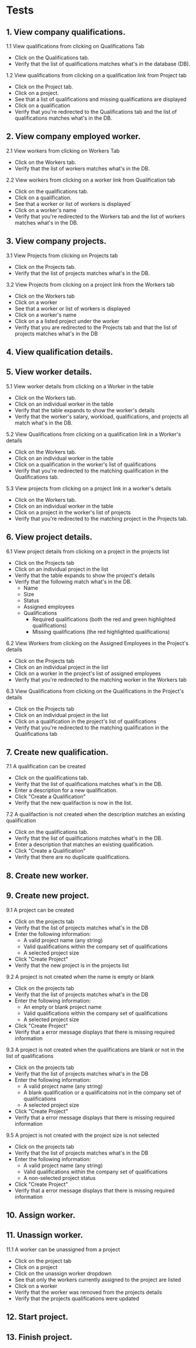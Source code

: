 # Tests 

## 1. View company qualifications. 

1.1 View qualifications from clicking on Qualifications Tab 
- Click on the Qualifications tab.  
- Verify that the list of qualifications matches what's in the database (DB).  

1.2 View qualifications from clicking on a qualification link from Project tab 
- Click on the Project tab.  
- Click on a project. 
- See that a list of qualifications and missing qualifications are displayed 
- Click on a qualification 
- Verify that you're redirected to the Qualifications tab and the list of qualifications matches what's in the DB. 

## 2. View company employed worker. 

2.1 View workers from clicking on Workers Tab 
- Click on the Workers tab. 
- Verify that the list of workers matches what's in the DB. 

2.2 View workers from clicking on a worker link from Qualification tab 
- Click on the qualifications tab.  
- Click on a qualification. 
- See that a worker or list of workers is displayed` 
- Click on a worker's name 
- Verify that you're redirected to the Workers tab and the list of workers matches what's in the DB. 

## 3.  View company projects.
3.1 View Projects from clicking on Projects tab
- Click on the Projects tab.
- Verify that the list of projects matches what's in the DB.

3.2 View Projects from clicking on a project link from the Workers tab
- Click on the Workers tab
- Click on a worker
- See that a worker or list of workers is displayed
- Click on a worker's name
- Click on a a listed project under the worker
- Verify that you are redirected to the Projects tab and that the list of projects matches what's in the DB

## 4.  View qualification details.  
## 5.  View worker details.  

5.1 View worker details from clicking on a Worker in the table
- Click on the Workers tab.
- Click on an individual worker in the table
- Verify that the table expands to show the worker's details
- Verify that the worker's salary, workload, qualifications, and projects all match what's in the DB.

5.2 View Qualifications from clicking on a qualification link in a Worker's details
- Click on the Workers tab.
- Click on an individual worker in the table
- Click on a qualification in the worker's list of qualifications
- Verify that you're redirected to the matching qualification in the Qualifications tab.

5.3 View projects from clicking on a project link in a worker's details
- Click on the Workers tab.
- Click on an individual worker in the table
- Click on a project in the worker's list of projects
- Verify that you're redirected to the matching project in the Projects tab.

## 6.  View project details.
6.1 View project details from clicking on a project in the projects list
- Click on the Projects tab
- Click on an individual project in the list
- Verify that the table expands to show the project's details
- Verify that the following match what's in the DB.
   - Name
   - Size
   - Status
   - Assigned employees
   - Qualifications
      - Required qualifications (both the red and green highlighted qualifications)
      - Missing qualifications (the red highlighted qualifications)

6.2 View Workers from clicking on the Assigned Employees in the Project's details
- Click on the Projects tab
- Click on an individual project in the list
- Click on a worker in the project's list of assigned employees
- Verify that you're redirected to the matching worker in the Workers tab

6.3 View Qualifications from clicking on the Qualifications in the Project's details
- Click on the Projects tab
- Click on an individual project in the list
- Click on a qualification in the project's list of qualifications
- Verify that you're redirected to the matching qualification in the Qualifications tab

## 7.  Create new qualification. 

7.1 A qualification can be created 
- Click on the qualifications tab. 
- Verify that the list of qualifications matches what's in the DB. 
- Enter a description for a new qualification.  
- Click "Create a Qualification" 
- Verify that the new qualifaction is now in the list. 
 
7.2 A qualifaction is not created when the description matches an existing qualification 
- Click on the qualifications tab. 
- Verify that the list of qualifications matches what's in the DB. 
- Enter a description that matches an existing qualification.  
- Click "Create a Qualification" 
- Verify that there are no duplicate qualifications. 

## 8.  Create new worker.  
## 9.  Create new project.
9.1 A project can be created
- Click on the projects tab
- Verify that the list of projects matches what's in the DB
- Enter the following information:
   - A valid project name (any string)
   - Valid qualifications within the company set of qualifications
   - A selected project size
- Click "Create Project"
- Verify that the new project is in the projects list

9.2 A project is not created when the name is empty or blank
- Click on the projects tab
- Verify that the list of projects matches what's in the DB
- Enter the following information:
   - An empty or blank project name
   - Valid qualifications within the company set of qualifications
   - A selected project size
- Click "Create Project"
- Verify that a error message displays that there is missing required information

9.3 A project is not created when the qualifications are blank or not in the list of qualifications
- Click on the projects tab
- Verify that the list of projects matches what's in the DB
- Enter the following information:
   - A valid project name (any string)
   - A blank qualification or a qualificatoins not in the company set of qualifications
   - A selected project size
- Click "Create Project"
- Verify that a error message displays that there is missing required information

9.5 A project is not created with the project size is not selected
- Click on the projects tab
- Verify that the list of projects matches what's in the DB
- Enter the following information:
   - A valid project name (any string)
   - Valid qualifications within the company set of qualifications
   - A non-selected project status
- Click "Create Project"
- Verify that a error message displays that there is missing required information

## 10. Assign worker.  
## 11. Unassign worker.  

11.1 A worker can be unassigned from a project
- Click on the project tab
- Click on a project
- Click on the unassign worker dropdown
- See that only the workers currently assigned to the project are listed
- Click on a worker
- Verify that the worker was removed from the projects details
- Verify that the projects qualifications were updated

## 12. Start project.  
## 13. Finish project.  

 
 

 
